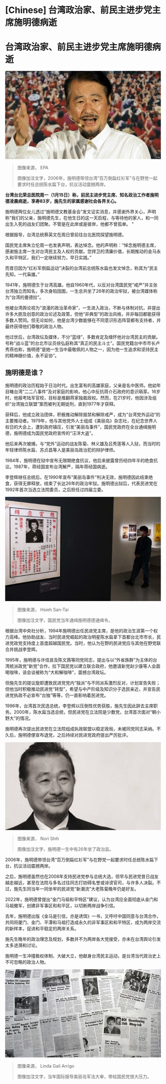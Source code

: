 # [Chinese] 台湾政治家、前民主进步党主席施明德病逝

#  台湾政治家、前民主进步党主席施明德病逝


![施明德](_132304168_150521153157_former_political_prisoner_shih_ming-teh_taiwan_presidency_bid_epa_624x351_epa.jpg)

> 图像来源，  EPA
>
> 图像加注文字，2006年，施明德带领台湾“百万倒扁红衫军”与在野党一起要求时任总统陈水扁下台，抗议活动震撼两岸。

**台湾台北荣总医院周一（1月15日）称，前民主进步党主席、知名政治工作者施明德凌晨病逝，享寿83岁，施先生的家属感谢社会各界关心。**

施明德两位女儿透过“施明德文教基金会”发文证实消息，并感谢外界关心，声明称“我们的父亲，施明德先生，在他生日的这一天启程，与等待他的家人，和一同出生入死的战友们团聚。不管是在此岸或是彼岸，他都不曾孤单。 ”

根据报导，台湾总统蔡英文在周日曾前往台北医院探望施明德。

国民党主席朱立伦周一也发表声明，表达悼念。他的声明称：“悼念施明德主席，感谢施主席一生对台湾民主及人权的贡献。您捍卫的清廉价值，长期推动的金马永久和平特区，我们一定继续努力，早日实践。”

而昔日因为“红衫军倒扁运动”决裂的台湾前总统陈水扁也发文悼念，称其为“民主先知，一代枭雄。”

1941年，施明德生于台湾高雄。他自1960年代，以反对台湾国民党“戒严”并主张台湾独立而知名，多次身陷囹圄，一生总共坐了26年的政治牢狱，被台湾媒体称为“台湾的曼德拉”。

他被台湾舆论视为“浪漫的政治革命家”，一生进入政治，不断与体制对抗，并提出许多大胆及创意的政治论述及政策，但他“非典型”的政治风格，并非每回都能获得多数人赞同。但无论如何，他是台湾少数能够在不同意识形态阵营都有支持者，并最终获得他们尊敬的政治人物。

他过世后，台湾政坛及媒体，不分“蓝绿”，多数肯定及缅怀他对台湾民主的贡献。号称“战斗蓝”的台北市议员徐弘庭称其“真正的民主斗士”。国民党籍台中市市长卢秀燕也称，施明德“是她一生当中最敬佩的人物之一，因为他一生追求和坚持民主的精神跟价值，永不妥协”。

##  施明德是谁？

施明德的政治历程始于日治时代。出生富有的高雄家庭，父亲是名中医师。他幼年目睹台湾“二二八事件”及对家庭的影响，他心中反抗蒋介石政府的意识萌芽。16岁时，他报考陆军官校，目标是推翻蒋家独裁政权。然而，在21岁时，他因涉及组织“台湾独立联盟”案而被判无期徒刑，直到1977年才获释。

获释后，他成立政治团体，积极推动解除报禁和解除戒严，成为“台湾党外运动”的主要推动者。1979年，他与其他党外人士组成《美丽岛》杂志社，在纪念世界人权日的大会上，遭到政府镇压，引发“美丽岛事件”，国民党政府在全台通缉施明德，施明德成为国民党政府宣传的“汪洋大盗”。

他后来再次被捕，与“党外”运动的战友陈菊、林义雄及吕秀莲等人入狱，而当时的年轻律师陈水扁、苏贞昌等人是美丽岛政治犯的辩护律师。

1984年，施明德在狱中宣布无限期绝食抗议，他后来披露曾历经四年半的绝食抗议。1987年，蒋经国宣布台湾解严，隔年蒋经国病逝。

李登辉继任总统后，在1990年宣布“美丽岛事件”判决无效，施明德因此结束绝食，获得无罪释放，结束了长达26年的政治牢狱。施明德出狱后，代表民进党在1992年首次当选立法院委员，之后担任过四届立委。

![国民党当年通缉施明德德通缉令。](_132304257_a9f194fb-10a3-48c6-be0c-520c66d76ed8.jpg)

> 图像来源，  Hsieh San-Tai
>
> 图像加注文字，国民党当年通缉施明德德通缉令。

根据台湾中央社分析，1994年施明德出任民进党主席，是他的政治生涯第一个权力高峰。他协助战友、当时民进党崛起的政治明星陈水扁拿下首都台北市市长，民进党政党支持度上首度超越国民党。当时，他认为在野的民进党应与其他在野党联合并挑战李登辉。

1995年，施明德与许信良及陈文茜等同党同志，提出与以“外省族群”为主体的台湾统派政党“新党”合作，拉下国民党以建立联合政府，他邀请新党赵少康等人会面喝咖啡，该会谈被称为“大和解咖啡”，震撼台湾政坛。

但施先生的提议旋即遭致民进党党内“独派”与不同派系激烈反对，计划宣告失败；但他当时积极推动民进党“转型”，希望与中产阶级及知识分子选民亲近，并宣告民进党执政不必宣布“台独”等等，仍一直影响着民进党。

1996年，台湾首次民选总统，李登辉以压倒性优势获胜，施先生因此辞去主席职务。2000年，陈水扁当选总统，但民进党在立法院是少数党，台湾首次面对“朝小野大”的情况。

施明德再次提出民进党在立法院组成执政联盟以稳定政局，未被同党同志采纳。不久后，施明德便宣布退党，之后持续对民进党政府提出严厉批评。

![施明德](_110073226_12015048_1058806530797627_2055296209104978004_o.jpg)

> 图像来源，  Nori Shih
>
> 图像加注文字，施明德一生中有26年坐了政治监。

2006年，施明德带领台湾“百万倒扁红衫军”与在野党一起要求时任总统陈水扁下台，抗议活动震撼两岸。

之后，施明德虽然也在2008年支持民进党参与总统大选，但早与民进党昔日战友越走越远，甚至在法院与多名过往同志打妨碍名誉或诽谤官司，与许多人决裂。不过，施先生同当年一同坐牢的民进党“新潮流”大老陈菊晚年仍是好友。

2022年，施明德曾提出“金门马祖和平特区”建议，认为台湾应全面彻底从金门和马祖撤军，创建非军事区和和平区，以切断两岸战争引信。

去年，施明德出版《金马是引信，亦是诱饵》一书，又呼吁中国同意与台湾合作，共同将厦门、金门、平潭和马祖打造成永久的非军事区和和平特区，成为两岸交流的新样本，促进和平稳定的两岸关系。

施先生晚年的政治理念及规划，多数并不为两岸各大党接受，亦未在台湾舆论引发太多涟漪和讨论。

施明德一生冲撞极权体制、大破大立，他献身台湾民主运动，是台湾当代政治史上不可忽略的政治人物。

![.](_110073425_8c2fb2fe090b37a818863a8e032a79e8.jpg)

> 图像来源，  Linda Gail Arrigo
>
> 图像加注文字，当年国际报导美丽岛军法大审，带给国民党很大压力。


